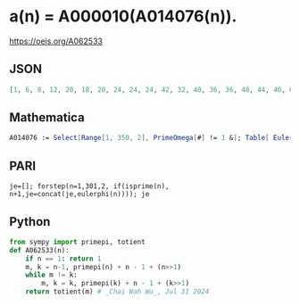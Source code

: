 # a\(n\) \= A000010\(A014076\(n\)\)\.
https://oeis.org/A062533
## JSON
```JSON
[1, 6, 8, 12, 20, 18, 20, 24, 24, 24, 42, 32, 40, 36, 36, 48, 44, 40, 60, 54, 64, 56, 72, 60, 72, 60, 48, 72, 88, 72, 96, 110, 80, 100, 84, 108, 72, 92, 120, 112, 84, 96, 120, 104, 132, 80, 156, 108, 120, 116, 120, 144, 160, 108, 96, 132, 168, 160, 132, 180, 140, 168]
```
## Mathematica
```Mathematica
A014076 := Select[Range[1, 350, 2], PrimeOmega[#] != 1 &]; Table[ EulerPhi[A014076[[n]]], {n, 1, 50}] (* _G. C. Greubel_, Sep 17 2017 *)
```
## PARI
```PARI
je=[]; forstep(n=1,301,2, if(isprime(n), n+1,je=concat(je,eulerphi(n)))); je
```
## Python
```Python
from sympy import primepi, totient
def A062533(n):
    if n == 1: return 1
    m, k = n-1, primepi(n) + n - 1 + (n>>1)
    while m != k:
        m, k = k, primepi(k) + n - 1 + (k>>1)
    return totient(m) # _Chai Wah Wu_, Jul 31 2024
```

